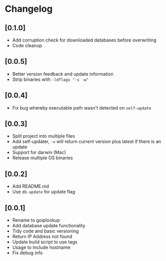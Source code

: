 # Changelog

## [0.1.0]

- Add corruption check for downloaded databases before overwriting
- Code cleanup


## [0.0.5]

- Better version feedback and update information
- Strip binaries with `-ldflags "-s -w"`


## [0.0.4]

- Fix bug whereby executable path wasn't detected on `self-update`


## [0.0.3]

- Split project into multiple files
- Add self-updater, `-v` will return current version plus latest if there is an update
- Support for darwin (Mac)
- Release multiple OS binaries


## [0.0.2]

- Add README.md
- Use `db-update` for update flag


## [0.0.1]

- Rename to goiplookup
- Add database update functionality
- Tidy code and basic versioning
- Return IP Address not found
- Update build script to use tags
- Usage to include hostname
- Fix debug info
